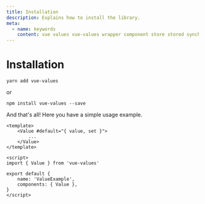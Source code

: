 ```yaml
---
title: Installation
description: Explains how to install the library.
meta:
  - name: keywords
    content: vue values vue-values wrapper component store stored synchronized persist persistence installation
---
```


# Installation

```
yarn add vue-values
```
or
```
npm install vue-values --save
```

And that's all! Here you have a simple usage example.

```vue
<template>
    <Value #default="{ value, set }">
        ...
    </Value>
</template>

<script>
import { Value } from 'vue-values'

export default {
    name: 'ValueExample',
    components: { Value },
}
</script>
```